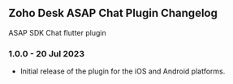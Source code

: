 ## Zoho Desk ASAP Chat Plugin Changelog

ASAP SDK Chat flutter plugin

### 1.0.0 - 20 Jul 2023

- Initial release of the plugin for the iOS and Android platforms.

